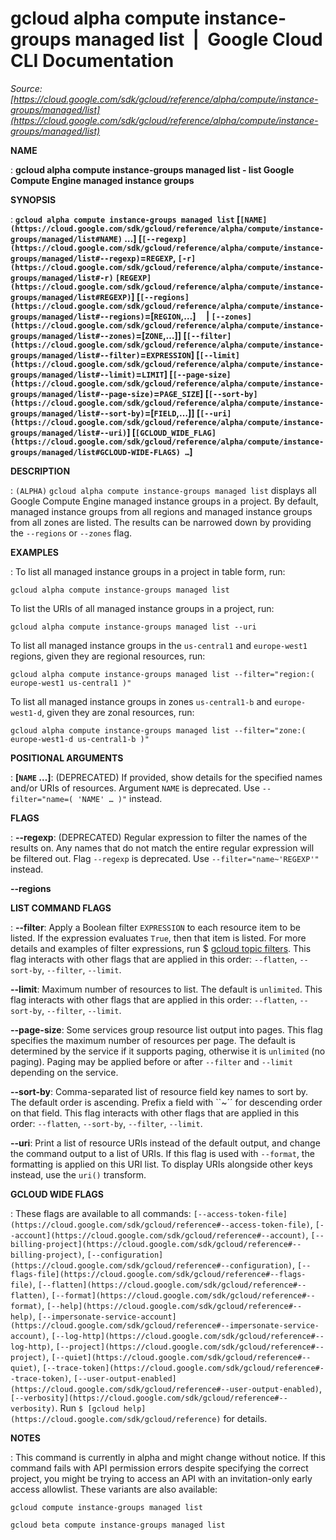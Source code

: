 # gcloud alpha compute instance-groups managed list  |  Google Cloud CLI Documentation

*Source: [https://cloud.google.com/sdk/gcloud/reference/alpha/compute/instance-groups/managed/list](https://cloud.google.com/sdk/gcloud/reference/alpha/compute/instance-groups/managed/list)*

**NAME**

: **gcloud alpha compute instance-groups managed list - list Google Compute Engine managed instance groups**

**SYNOPSIS**

: **`gcloud alpha compute instance-groups managed list` [`[NAME](https://cloud.google.com/sdk/gcloud/reference/alpha/compute/instance-groups/managed/list#NAME)` …] [`[--regexp](https://cloud.google.com/sdk/gcloud/reference/alpha/compute/instance-groups/managed/list#--regexp)`=`REGEXP`, `[-r](https://cloud.google.com/sdk/gcloud/reference/alpha/compute/instance-groups/managed/list#-r)` `[REGEXP](https://cloud.google.com/sdk/gcloud/reference/alpha/compute/instance-groups/managed/list#REGEXP)`] [`[--regions](https://cloud.google.com/sdk/gcloud/reference/alpha/compute/instance-groups/managed/list#--regions)`=[`REGION`,…]     | `[--zones](https://cloud.google.com/sdk/gcloud/reference/alpha/compute/instance-groups/managed/list#--zones)`=[`ZONE`,…]] [`[--filter](https://cloud.google.com/sdk/gcloud/reference/alpha/compute/instance-groups/managed/list#--filter)`=`EXPRESSION`] [`[--limit](https://cloud.google.com/sdk/gcloud/reference/alpha/compute/instance-groups/managed/list#--limit)`=`LIMIT`] [`[--page-size](https://cloud.google.com/sdk/gcloud/reference/alpha/compute/instance-groups/managed/list#--page-size)`=`PAGE_SIZE`] [`[--sort-by](https://cloud.google.com/sdk/gcloud/reference/alpha/compute/instance-groups/managed/list#--sort-by)`=[`FIELD`,…]] [`[--uri](https://cloud.google.com/sdk/gcloud/reference/alpha/compute/instance-groups/managed/list#--uri)`] [`[GCLOUD_WIDE_FLAG](https://cloud.google.com/sdk/gcloud/reference/alpha/compute/instance-groups/managed/list#GCLOUD-WIDE-FLAGS) …`]**

**DESCRIPTION**

: `(ALPHA)` `gcloud alpha compute instance-groups managed
list` displays all Google Compute Engine managed instance groups in a
project.
By default, managed instance groups from all regions and managed instance groups
from all zones are listed. The results can be narrowed down by providing the
``--regions`` or
``--zones`` flag.

**EXAMPLES**

: To list all managed instance groups in a project in table form, run:

```
gcloud alpha compute instance-groups managed list
```

To list the URIs of all managed instance groups in a project, run:

```
gcloud alpha compute instance-groups managed list --uri
```

To list all managed instance groups in the
``us-central1`` and
``europe-west1`` regions, given they are
regional resources, run:

```
gcloud alpha compute instance-groups managed list --filter="region:( europe-west1 us-central1 )"
```

To list all managed instance groups in zones
``us-central1-b`` and
``europe-west1-d``, given they are zonal
resources, run:

```
gcloud alpha compute instance-groups managed list --filter="zone:( europe-west1-d us-central1-b )"
```

**POSITIONAL ARGUMENTS**

: **[`NAME` …]**:
(DEPRECATED) If provided, show details for the specified names and/or URIs of
resources.
Argument `NAME` is deprecated. Use `--filter="name=( 'NAME'
… )"` instead.

**FLAGS**

: **--regexp**:
(DEPRECATED) Regular expression to filter the names of the results on. Any names
that do not match the entire regular expression will be filtered out.
Flag `--regexp` is deprecated. Use
`--filter="name~'REGEXP'"` instead.

**--regions**

**LIST COMMAND FLAGS**

: **--filter**:
Apply a Boolean filter `EXPRESSION` to each resource item
to be listed. If the expression evaluates `True`, then that item is
listed. For more details and examples of filter expressions, run $ [gcloud topic filters](https://cloud.google.com/sdk/gcloud/reference/topic/filters). This flag
interacts with other flags that are applied in this order:
`--flatten`, `--sort-by`, `--filter`,
`--limit`.

**--limit**:
Maximum number of resources to list. The default is `unlimited`. This
flag interacts with other flags that are applied in this order:
`--flatten`, `--sort-by`, `--filter`,
`--limit`.

**--page-size**:
Some services group resource list output into pages. This flag specifies the
maximum number of resources per page. The default is determined by the service
if it supports paging, otherwise it is `unlimited` (no paging).
Paging may be applied before or after `--filter` and
`--limit` depending on the service.

**--sort-by**:
Comma-separated list of resource field key names to sort by. The default order
is ascending. Prefix a field with ``~´´ for descending order on that
field. This flag interacts with other flags that are applied in this order:
`--flatten`, `--sort-by`, `--filter`,
`--limit`.

**--uri**:
Print a list of resource URIs instead of the default output, and change the
command output to a list of URIs. If this flag is used with
`--format`, the formatting is applied on this URI list. To display
URIs alongside other keys instead, use the `uri()` transform.

**GCLOUD WIDE FLAGS**

: These flags are available to all commands: `[--access-token-file](https://cloud.google.com/sdk/gcloud/reference#--access-token-file)`,
`[--account](https://cloud.google.com/sdk/gcloud/reference#--account)`, `[--billing-project](https://cloud.google.com/sdk/gcloud/reference#--billing-project)`,
`[--configuration](https://cloud.google.com/sdk/gcloud/reference#--configuration)`,
`[--flags-file](https://cloud.google.com/sdk/gcloud/reference#--flags-file)`,
`[--flatten](https://cloud.google.com/sdk/gcloud/reference#--flatten)`, `[--format](https://cloud.google.com/sdk/gcloud/reference#--format)`, `[--help](https://cloud.google.com/sdk/gcloud/reference#--help)`, `[--impersonate-service-account](https://cloud.google.com/sdk/gcloud/reference#--impersonate-service-account)`,
`[--log-http](https://cloud.google.com/sdk/gcloud/reference#--log-http)`,
`[--project](https://cloud.google.com/sdk/gcloud/reference#--project)`, `[--quiet](https://cloud.google.com/sdk/gcloud/reference#--quiet)`, `[--trace-token](https://cloud.google.com/sdk/gcloud/reference#--trace-token)`, `[--user-output-enabled](https://cloud.google.com/sdk/gcloud/reference#--user-output-enabled)`,
`[--verbosity](https://cloud.google.com/sdk/gcloud/reference#--verbosity)`.
Run `$ [gcloud help](https://cloud.google.com/sdk/gcloud/reference)` for details.

**NOTES**

: This command is currently in alpha and might change without notice. If this
command fails with API permission errors despite specifying the correct project,
you might be trying to access an API with an invitation-only early access
allowlist. These variants are also available:

```
gcloud compute instance-groups managed list
```

```
gcloud beta compute instance-groups managed list
```
